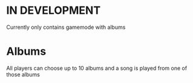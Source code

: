 # IN DEVELOPMENT
Currently only contains gamemode with albums 

# Albums
All players can choose up to 10 albums and a song is played from one of those albums